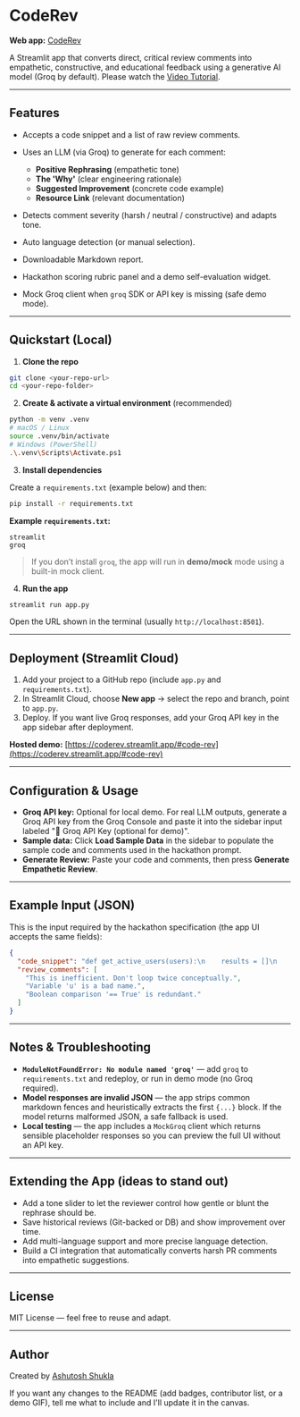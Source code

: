 # CodeRev

**Web app:** [CodeRev](https://coderev.streamlit.app/#code-rev)

A Streamlit app that converts direct, critical review comments into empathetic, constructive, and educational feedback using a generative AI model (Groq by default). Please watch the [Video Tutorial](https://drive.google.com/file/d/1sXzxiENiMgWCfC0CKpeK3UVWR3FFwVxF/view?usp=sharing).

---

## Features

* Accepts a code snippet and a list of raw review comments.
* Uses an LLM (via Groq) to generate for each comment:

  * **Positive Rephrasing** (empathetic tone)
  * **The 'Why'** (clear engineering rationale)
  * **Suggested Improvement** (concrete code example)
  * **Resource Link** (relevant documentation)
* Detects comment severity (harsh / neutral / constructive) and adapts tone.
* Auto language detection (or manual selection).
* Downloadable Markdown report.
* Hackathon scoring rubric panel and a demo self-evaluation widget.
* Mock Groq client when `groq` SDK or API key is missing (safe demo mode).

---

## Quickstart (Local)

1. **Clone the repo**

```bash
git clone <your-repo-url>
cd <your-repo-folder>
```

2. **Create & activate a virtual environment** (recommended)

```bash
python -m venv .venv
# macOS / Linux
source .venv/bin/activate
# Windows (PowerShell)
.\.venv\Scripts\Activate.ps1
```

3. **Install dependencies**

Create a `requirements.txt` (example below) and then:

```bash
pip install -r requirements.txt
```

**Example `requirements.txt`:**

```
streamlit
groq
```

> If you don’t install `groq`, the app will run in **demo/mock** mode using a built-in mock client.

4. **Run the app**

```bash
streamlit run app.py
```

Open the URL shown in the terminal (usually `http://localhost:8501`).

---

## Deployment (Streamlit Cloud)

1. Add your project to a GitHub repo (include `app.py` and `requirements.txt`).
2. In Streamlit Cloud, choose **New app** → select the repo and branch, point to `app.py`.
3. Deploy. If you want live Groq responses, add your Groq API key in the app sidebar after deployment.

**Hosted demo:** [https://coderev.streamlit.app/#code-rev](https://coderev.streamlit.app/#code-rev)

---

## Configuration & Usage

* **Groq API key:** Optional for local demo. For real LLM outputs, generate a Groq API key from the Groq Console and paste it into the sidebar input labeled "🔑 Groq API Key (optional for demo)".
* **Sample data:** Click **Load Sample Data** in the sidebar to populate the sample code and comments used in the hackathon prompt.
* **Generate Review:** Paste your code and comments, then press **Generate Empathetic Review**.

---

## Example Input (JSON)

This is the input required by the hackathon specification (the app UI accepts the same fields):

```json
{
  "code_snippet": "def get_active_users(users):\n    results = []\n    for u in users:\n        if u.is_active == True and u.profile_complete == True:\n            results.append(u)\n    return results",
  "review_comments": [
    "This is inefficient. Don't loop twice conceptually.",
    "Variable 'u' is a bad name.",
    "Boolean comparison '== True' is redundant."
  ]
}
```

---

## Notes & Troubleshooting

* **`ModuleNotFoundError: No module named 'groq'`** — add `groq` to `requirements.txt` and redeploy, or run in demo mode (no Groq required).
* **Model responses are invalid JSON** — the app strips common markdown fences and heuristically extracts the first `{...}` block. If the model returns malformed JSON, a safe fallback is used.
* **Local testing** — the app includes a `MockGroq` client which returns sensible placeholder responses so you can preview the full UI without an API key.

---

## Extending the App (ideas to stand out)

* Add a tone slider to let the reviewer control how gentle or blunt the rephrase should be.
* Save historical reviews (Git-backed or DB) and show improvement over time.
* Add multi-language support and more precise language detection.
* Build a CI integration that automatically converts harsh PR comments into empathetic suggestions.

---

## License

MIT License — feel free to reuse and adapt.

---

## Author

Created by [Ashutosh Shukla](https://www.linkedin.com/in/ashutosh-shukla4)

If you want any changes to the README (add badges, contributor list, or a demo GIF), tell me what to include and I'll update it in the canvas.

